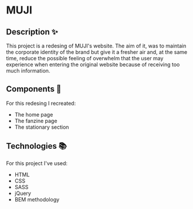 # MUJI

## Description ✨
This project is a redesing of MUJI's website. The aim of it, was to maintain the corporate identity of the brand but give it a fresher air and, at the same time, reduce the possible feeling of overwhelm that the user may experience when entering the original website because of receiving too much information.
 
## Components 📁

For this redesing I recreated: 
* The home page
* The fanzine page
* The stationary section

## Technologies 📚

For this project I've used: 
* HTML
* CSS
* SASS
* jQuery
* BEM methodology
